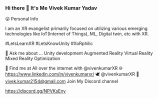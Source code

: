 ### Hi there 👋 It's Me Vivek Kumar Yadav

😜 Personal Info

I am an XR evangelist primarily focused on utilizing various emerging technologies like IoT(Internet of Things), ML, Digital twin, etc with XR.

#LetsLearnXR #LetsKnowUnity #XoRphilic

💬 Ask me about ...
Unity development
Augmented Reality
Virtual Reality
Mixed Reality
Optimization

👀 Find me at
All over the internet with @vivenkumarXR 🌐 https://www.linkedin.com/in/vivenkumarxr/ 🕊 @vivenkumarXR 📨 vivek.kumar2154@gmail.com
Join My Discord channel

https://discord.gg/NPVKsEny
